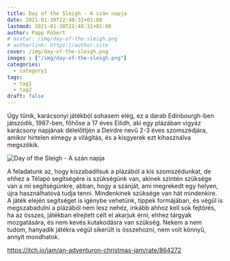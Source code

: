 ```yaml
---
title: Day of the Sleigh - A szán napja
date: 2021-01-30T22:48:31+01:00
lastmod: 2021-01-30T22:48:31+01:00
author: Papp Róbert
# avatar: /img/day-of-the-sleigh.png
# authorlink: https://author.site
cover: /img/day-of-the-sleigh.png
images : ["/img/day-of-the-sleigh.png"]
categories:
  - category1
tags:
  - tag1
  - tag2
draft: false
---
```




Úgy tűnik, karácsonyi játékból sohasem elég, ez a darab Edinbourgh-ben játszódik, 1987-ben, főhőse a 17 éves Eilidh, aki egy plázában vigyáz karácsony napjának délelőttjén a Deirdre nevű 2-3 éves szomszédjára, amikor hirtelen elmegy a világítás, és a kisgyerek ezt kihasználva megszökik.

<!--more-->
![Day of the Sleigh - A szán napja](/img/day-of-the-sleigh-1.png)

A feladatunk az, hogy kiszabadítsuk a plázából a kis szomszédunkat, de ehhez a Télapó segítségére is szükségünk van, akinek szintén szüksége van a mi segítségünkre, abban, hogy a szánját, ami megrekedt egy helyen, újra használhatóvá tudja tenni. Mindenkinek szüksége van hát mindenkire. A játék elején segítséget is igénybe vehetünk, tippek formájában, és végül is megszabadulni a plázából nem lesz nehéz, inkább ahhoz kell sok fejtörés, ha az összes, játékban elrejtett célt el akarjuk érni, ehhez tárgyak mozgatására, és nem kevés kutakodásra van szükség. Nekem a nem tudom, hanyadik játékra végül sikerült is összehozni, nem volt könnyű, annyit mondhatok.

https://itch.io/jam/an-adventuron-christmas-jam/rate/864272
